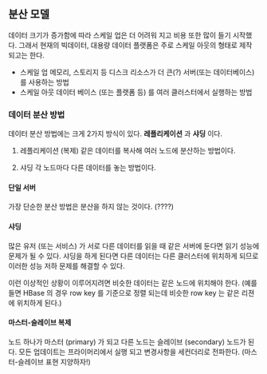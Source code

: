## 분산 모델
데이터 크기가 증가함에 따라 스케일 업은 더 어려워 지고 비용 또한 많이 들기 시작했다. 그래서 현재의 빅데이터, 대용량 데이터 플랫폼은 주로 스케일 아웃의 형태로 제작 되고는 한다.

- 스케일 업
메모리, 스토리지 등 디스크 리소스가 더 큰(?) 서버(또는 데이터베이스)를 사용하는 방법
- 스케일 아웃
데이터 베이스 (또는 플랫폼 등) 를 여러 클러스터에서 실행하는 방법

### 데이터 분산 방법
데이터 분산 방법에는 크게 2가지 방식이 있다. __레플리케이션__ 과 __샤딩__ 이다.

1. 레플리케이션 (복제)
같은 데이터를 복사해 여러 노드에 분산하는 방법이다.

2. 샤딩
각 노드마다 다른 데이터를 놓는 방법이다.

#### 단일 서버
가장 단순한 분산 방법은 분산을 하지 않는 것이다. (????)

#### 샤딩
많은 유저 (또는 서비스) 가 서로 다른 데이터를 읽을 때 같은 서버에 둔다면 읽기 성능에 문제가 될 수 있다. 샤딩을 하게 된다면
다른 데이터는 다른 클러스터에 위치하게 되므로 이러한 성능 저하 문제를 해결할 수 있다.

이런 이상적인 상황이 이루어지려면 비슷한 데이터는 같은 노드에 위치해야 한다. (예를 들면 HBase 의 경우 row key 를 기준으로 정렬 되는데 비슷한 row key 는 같은 리젼에 위치하게 된다.)

#### 마스터-슬레이브 복제
노드 하나가 마스터 (primary) 가 되고 다른 노드는 슬레이브 (secondary) 노드가 된다. 모든 업데이트는 프라이머리에서 실행 되고 변경사항을 세컨더리로 전파한다. (마스터-슬레이브 표현 지양하자!)
